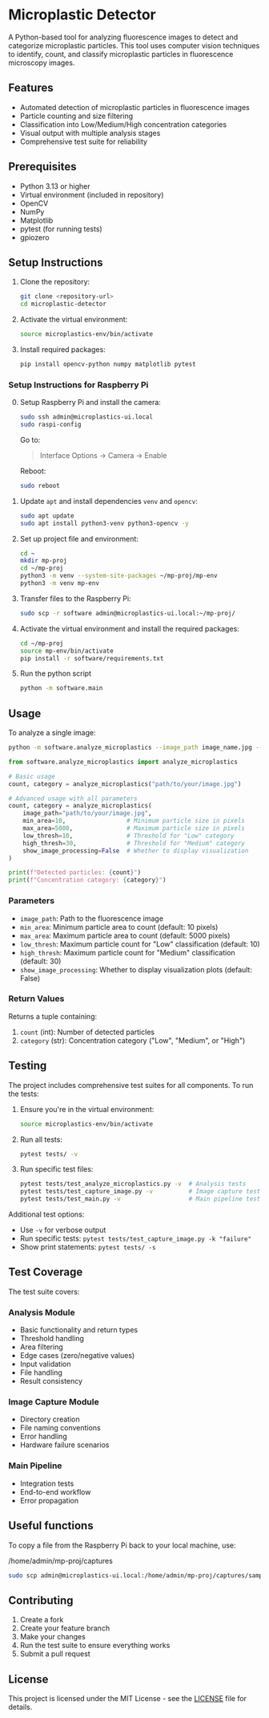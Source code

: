 
# Microplastic Detector

A Python-based tool for analyzing fluorescence images to detect and categorize microplastic particles. This tool uses computer vision techniques to identify, count, and classify microplastic particles in fluorescence microscopy images.

## Features

- Automated detection of microplastic particles in fluorescence images
- Particle counting and size filtering
- Classification into Low/Medium/High concentration categories
- Visual output with multiple analysis stages
- Comprehensive test suite for reliability

## Prerequisites

- Python 3.13 or higher
- Virtual environment (included in repository)
- OpenCV
- NumPy
- Matplotlib
- pytest (for running tests)
- gpiozero

## Setup Instructions

1. Clone the repository:
   ```bash
   git clone <repository-url>
   cd microplastic-detector
   ```

2. Activate the virtual environment:
   ```bash
   source microplastics-env/bin/activate
   ```

3. Install required packages:
   ```bash
   pip install opencv-python numpy matplotlib pytest
   ```

### Setup Instructions for Raspberry Pi

0. Setup Raspberry Pi and install the camera:
   ```bash
   sudo ssh admin@microplastics-ui.local
   sudo raspi-config
   ```

   Go to:

   >   Interface Options → Camera → Enable

   Reboot:
   ```bash
   sudo reboot
   ```

1. Update `apt` and install dependencies `venv` and `opencv`:
   ```bash
   sudo apt update
   sudo apt install python3-venv python3-opencv -y
   ```

2. Set up project file and environment:
   ```bash
   cd ~
   mkdir mp-proj
   cd ~/mp-proj
   python3 -m venv --system-site-packages ~/mp-proj/mp-env
   python3 -m venv mp-env
   ```

3. Transfer files to the Raspberry Pi:
   ```bash
   sudo scp -r software admin@microplastics-ui.local:~/mp-proj/
   ```

4. Activate the virtual environment and install the required packages:
   ```bash
   cd ~/mp-proj
   source mp-env/bin/activate
   pip install -r software/requirements.txt
   ```

5. Run the python script
   ```bash
   python -m software.main
   ```

## Usage

To analyze a single image:

```bash
python -m software.analyze_microplastics --image_path image_name.jpg --show_image_processing
```

```python
from software.analyze_microplastics import analyze_microplastics

# Basic usage
count, category = analyze_microplastics("path/to/your/image.jpg")

# Advanced usage with all parameters
count, category = analyze_microplastics(
    image_path="path/to/your/image.jpg",
    min_area=10,                 # Minimum particle size in pixels
    max_area=5000,               # Maximum particle size in pixels
    low_thresh=10,               # Threshold for "Low" category
    high_thresh=30,              # Threshold for "Medium" category
    show_image_processing=False  # Whether to display visualization
)

print(f"Detected particles: {count}")
print(f"Concentration category: {category}")
```

### Parameters

- `image_path`: Path to the fluorescence image
- `min_area`: Minimum particle area to count (default: 10 pixels)
- `max_area`: Maximum particle area to count (default: 5000 pixels)
- `low_thresh`: Maximum particle count for "Low" classification (default: 10)
- `high_thresh`: Maximum particle count for "Medium" classification (default: 30)
- `show_image_processing`: Whether to display visualization plots (default: False)

### Return Values

Returns a tuple containing:
1. `count` (int): Number of detected particles
2. `category` (str): Concentration category ("Low", "Medium", or "High")

## Testing

The project includes comprehensive test suites for all components. To run the tests:

1. Ensure you're in the virtual environment:
   ```bash
   source microplastics-env/bin/activate
   ```

2. Run all tests:
   ```bash
   pytest tests/ -v
   ```

3. Run specific test files:
   ```bash
   pytest tests/test_analyze_microplastics.py -v  # Analysis tests
   pytest tests/test_capture_image.py -v          # Image capture tests
   pytest tests/test_main.py -v                   # Main pipeline tests
   ```

Additional test options:
- Use `-v` for verbose output
- Run specific tests: `pytest tests/test_capture_image.py -k "failure"`
- Show print statements: `pytest tests/ -s`

## Test Coverage

The test suite covers:

### Analysis Module
- Basic functionality and return types
- Threshold handling
- Area filtering
- Edge cases (zero/negative values)
- Input validation
- File handling
- Result consistency

### Image Capture Module
- Directory creation
- File naming conventions
- Error handling
- Hardware failure scenarios

### Main Pipeline
- Integration tests
- End-to-end workflow
- Error propagation

## Useful functions

To copy a file from the Raspberry Pi back to your local machine, use:

/home/admin/mp-proj/captures
```bash
sudo scp admin@microplastics-ui.local:/home/admin/mp-proj/captures/sample_20250801_225616.jpg ./captures/
```

## Contributing

1. Create a fork
2. Create your feature branch
3. Make your changes
4. Run the test suite to ensure everything works
5. Submit a pull request

## License

This project is licensed under the MIT License - see the [LICENSE](LICENSE) file for details.
